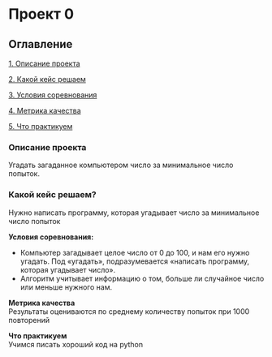 # Проект 0

## Оглавление
[1. Описание проекта](https://github.com/eachitaev/IDE/tree/main/project%200/Readme.md#Описание-проекта)

[2. Какой кейс решаем](https://github.com/eachitaev/IDE/tree/main/project%200/Readme.md#Какой-кейс-решаем?)

[3. Условия соревнования](https://github.com/eachitaev/IDE/tree/main/project%200/Readme.md#Условия-соревнования)

[4. Метрика качества](https://github.com/eachitaev/IDE/tree/main/project%200/Readme.md#Метрика-качества)

[5. Что практикуем](https://github.com/eachitaev/IDE/tree/main/project%200/Readme.md#Что-практикуем)

### Описание проекта    
Угадать загаданное компьютером число за минимальное число попыток.

### Какой кейс решаем?    
Нужно написать программу, которая угадывает число за минимальное число попыток

**Условия соревнования:**  
- Компьютер загадывает целое число от 0 до 100, и нам его нужно угадать. Под «угадать», подразумевается «написать программу, которая угадывает число».
- Алгоритм учитывает информацию о том, больше ли случайное число или меньше нужного нам.

**Метрика качества**     
Результаты оцениваются по среднему количеству попыток при 1000 повторений

**Что практикуем**     
Учимся писать хороший код на python
